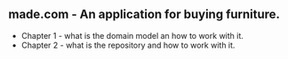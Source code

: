 ## made.com - An application for buying furniture.

- Chapter 1 - what is the domain model an how to work with it.
- Chapter 2 - what is the repository and how to work with it.
